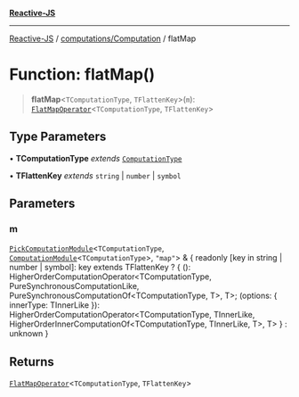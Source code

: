 [**Reactive-JS**](../../../README.md)

***

[Reactive-JS](../../../README.md) / [computations/Computation](../README.md) / flatMap

# Function: flatMap()

> **flatMap**\<`TComputationType`, `TFlattenKey`\>(`m`): [`FlatMapOperator`](../interfaces/FlatMapOperator.md)\<`TComputationType`, `TFlattenKey`\>

## Type Parameters

• **TComputationType** *extends* [`ComputationType`](../../type-aliases/ComputationType.md)

• **TFlattenKey** *extends* `string` \| `number` \| `symbol`

## Parameters

### m

[`PickComputationModule`](../../type-aliases/PickComputationModule.md)\<`TComputationType`, [`ComputationModule`](../../interfaces/ComputationModule.md)\<`TComputationType`\>, `"map"`\> & \{ readonly \[key in string \| number \| symbol\]: key extends TFlattenKey ? \{ (): HigherOrderComputationOperator\<TComputationType, PureSynchronousComputationLike, PureSynchronousComputationOf\<TComputationType, T\>, T\>; (options: \{ innerType: TInnerLike \}): HigherOrderComputationOperator\<TComputationType, TInnerLike, HigherOrderInnerComputationOf\<TComputationType, TInnerLike, T\>, T\> \} : unknown \}

## Returns

[`FlatMapOperator`](../interfaces/FlatMapOperator.md)\<`TComputationType`, `TFlattenKey`\>

